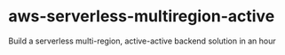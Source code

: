 # aws-serverless-multiregion-active
Build a serverless multi-region, active-active backend solution in an hour
